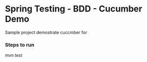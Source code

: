 # Spring Testing - BDD - Cucumber Demo

Sample project demostrate cuccmber for 

### Steps to run 
mvn test